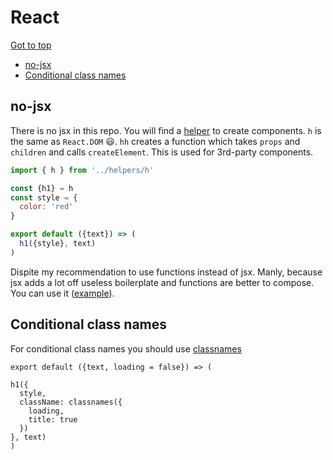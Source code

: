 React
=====

<!-- RM(content) -->

[Got to top](/README.md)

* [no-jsx](#no-jsx)
* [Conditional class names](#conditional-class-names)


<!-- /RM -->


## no-jsx

There is no jsx in this repo. You will find a [helper](./src/helper/h.js) to create components.
`h` is the same as `React.DOM` :smiley:.
`hh` creates a function which takes `props` and `children` and calls `createElement`. This is used for 3rd-party components.

```js
import { h } from '../helpers/h'

const {h1} = h
const style = {
  color: 'red'
}

export default ({text}) => (
  h1({style}, text)
)
```

Dispite my recommendation to use functions instead of jsx. Manly, because jsx adds a lot off useless boilerplate and functions are better to compose. You can use it ([example](https://github.com/stoeffel/react-redux-bp/blob/master/src/containers/about.js#L20)).

## Conditional class names

For conditional class names you should use [classnames](https://github.com/JedWatson/classnames)

```
export default ({text, loading = false}) => (

h1({
  style,
  className: classnames({
    loading,
    title: true
  })
}, text)
)
```
